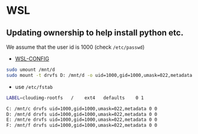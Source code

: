 # WSL

## Updating ownership to help install python etc.

We assume that the user id is 1000 (check `/etc/passwd`)

* [WSL-CONFIG](https://learn.microsoft.com/en-us/windows/wsl/wsl-config)

``` bash
sudo umount /mnt/d
sudo mount -t drvfs D: /mnt/d -o uid=1000,gid=1000,umask=022,metadata
```

* use `/etc/fstab`
```bash
LABEL=cloudimg-rootfs	/	 ext4	defaults	0 1

C: /mnt/c drvfs uid=1000,gid=1000,umask=022,metadata 0 0 
D: /mnt/d drvfs uid=1000,gid=1000,umask=022,metadata 0 0 
E: /mnt/e drvfs uid=1000,gid=1000,umask=022,metadata 0 0 
F: /mnt/f drvfs uid=1000,gid=1000,umask=022,metadata 0 0 

```
